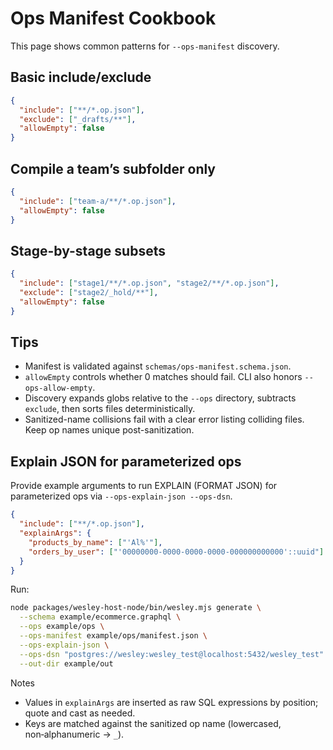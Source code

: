 # Ops Manifest Cookbook

This page shows common patterns for `--ops-manifest` discovery.

## Basic include/exclude

```json
{
  "include": ["**/*.op.json"],
  "exclude": ["_drafts/**"],
  "allowEmpty": false
}
```

## Compile a team’s subfolder only

```json
{
  "include": ["team-a/**/*.op.json"],
  "allowEmpty": false
}
```

## Stage-by-stage subsets

```json
{
  "include": ["stage1/**/*.op.json", "stage2/**/*.op.json"],
  "exclude": ["stage2/_hold/**"],
  "allowEmpty": false
}
```

## Tips

- Manifest is validated against `schemas/ops-manifest.schema.json`.
- `allowEmpty` controls whether 0 matches should fail. CLI also honors `--ops-allow-empty`.
- Discovery expands globs relative to the `--ops` directory, subtracts `exclude`, then sorts files deterministically.
- Sanitized-name collisions fail with a clear error listing colliding files. Keep op names unique post-sanitization.

## Explain JSON for parameterized ops

Provide example arguments to run EXPLAIN (FORMAT JSON) for parameterized ops via `--ops-explain-json --ops-dsn`.

```json
{
  "include": ["**/*.op.json"],
  "explainArgs": {
    "products_by_name": ["'Al%'"],
    "orders_by_user": ["'00000000-0000-0000-0000-000000000000'::uuid"]
  }
}
```

Run:

```bash
node packages/wesley-host-node/bin/wesley.mjs generate \
  --schema example/ecommerce.graphql \
  --ops example/ops \
  --ops-manifest example/ops/manifest.json \
  --ops-explain-json \
  --ops-dsn "postgres://wesley:wesley_test@localhost:5432/wesley_test" \
  --out-dir example/out
```

Notes
- Values in `explainArgs` are inserted as raw SQL expressions by position; quote and cast as needed.
- Keys are matched against the sanitized op name (lowercased, non‑alphanumeric → `_`).
